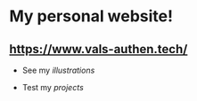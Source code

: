 # My personal website!

## https://www.vals-authen.tech/

- See my *illustrations*

- Test my *projects*
